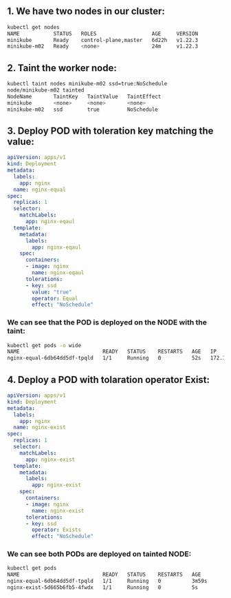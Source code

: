 ## 1. We have two nodes in our cluster:
```bash
kubectl get nodes
NAME           STATUS   ROLES                  AGE     VERSION
minikube       Ready    control-plane,master   6d22h   v1.22.3
minikube-m02   Ready    <none>                 24m     v1.22.3
```
## 2. Taint the worker node:
```bash
kubectl taint nodes minikube-m02 ssd=true:NoSchedule
node/minikube-m02 tainted
NodeName       TaintKey   TaintValue   TaintEffect
minikube       <none>     <none>       <none>
minikube-m02   ssd        true         NoSchedule
```
## 3. Deploy POD with toleration key matching the value:
```YAML
apiVersion: apps/v1
kind: Deployment
metadata:
  labels:
    app: nginx
  name: nginx-equal
spec:
  replicas: 1
  selector:
    matchLabels:
      app: nginx-eqaul
  template:
    metadata:
      labels:
        app: nginx-eqaul
    spec:
      containers:
      - image: nginx
        name: nginx-eqaul
      tolerations:
      - key: ssd
        value: "true"
        operator: Equal
        effect: "NoSchedule"
```
### We can see that the POD is deployed on the NODE with the taint:
```bash
kubectl get pods -o wide
NAME                           READY   STATUS    RESTARTS   AGE   IP           NODE           NOMINATED NODE   READINESS GATES
nginx-equal-6db64dd5df-tpqld   1/1     Running   0          52s   172.17.0.2   minikube-m02   <none>           <none>
```
## 4. Deploy a POD with tolaration operator Exist:
```YAML
apiVersion: apps/v1
kind: Deployment
metadata:
  labels:
    app: nginx
  name: nginx-exist
spec:
  replicas: 1
  selector:
    matchLabels:
      app: nginx-exist
  template:
    metadata:
      labels:
        app: nginx-exist
    spec:
      containers:
      - image: nginx
        name: nginx-exist
      tolerations:
      - key: ssd
        operator: Exists
        effect: "NoSchedule"
```
### We can see both PODs are deployed on tainted NODE:
```bash
kubectl get pods
NAME                           READY   STATUS    RESTARTS   AGE
nginx-equal-6db64dd5df-tpqld   1/1     Running   0          3m59s
nginx-exist-5d665b6fb5-4fwdx   1/1     Running   0          5s
```